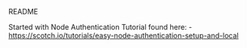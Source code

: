 README

Started with Node Authentication Tutorial found here:
	- https://scotch.io/tutorials/easy-node-authentication-setup-and-local
	